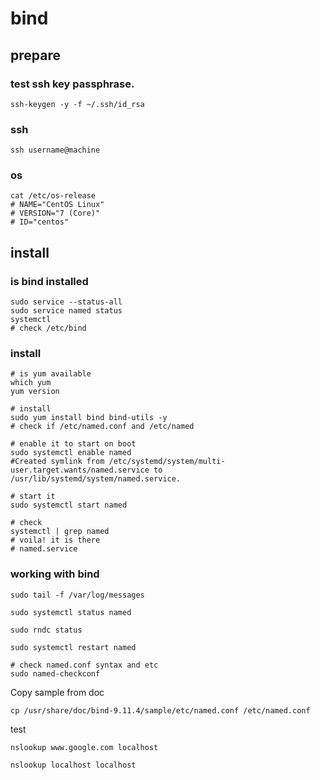# bind

## prepare

### test ssh key passphrase.

```
ssh-keygen -y -f ~/.ssh/id_rsa
```

### ssh

```
ssh username@machine
```

### os 

```
cat /etc/os-release
# NAME="CentOS Linux"
# VERSION="7 (Core)"
# ID="centos"
```

## install

### is bind installed

```
sudo service --status-all
sudo service named status
systemctl
# check /etc/bind
```

### install

```
# is yum available
which yum
yum version

# install
sudo yum install bind bind-utils -y
# check if /etc/named.conf and /etc/named

# enable it to start on boot
sudo systemctl enable named
#Created symlink from /etc/systemd/system/multi-user.target.wants/named.service to /usr/lib/systemd/system/named.service.

# start it
sudo systemctl start named

# check
systemctl | grep named
# voila! it is there
# named.service
```

### working with bind

```
sudo tail -f /var/log/messages
```

```
sudo systemctl status named

sudo rndc status

sudo systemctl restart named

# check named.conf syntax and etc
sudo named-checkconf
```

Copy sample from doc
```
cp /usr/share/doc/bind-9.11.4/sample/etc/named.conf /etc/named.conf
```

test
```
nslookup www.google.com localhost

nslookup localhost localhost
```
